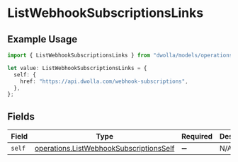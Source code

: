 # ListWebhookSubscriptionsLinks

## Example Usage

```typescript
import { ListWebhookSubscriptionsLinks } from "dwolla/models/operations";

let value: ListWebhookSubscriptionsLinks = {
  self: {
    href: "https://api.dwolla.com/webhook-subscriptions",
  },
};
```

## Fields

| Field                                                                                              | Type                                                                                               | Required                                                                                           | Description                                                                                        |
| -------------------------------------------------------------------------------------------------- | -------------------------------------------------------------------------------------------------- | -------------------------------------------------------------------------------------------------- | -------------------------------------------------------------------------------------------------- |
| `self`                                                                                             | [operations.ListWebhookSubscriptionsSelf](../../models/operations/listwebhooksubscriptionsself.md) | :heavy_minus_sign:                                                                                 | N/A                                                                                                |
